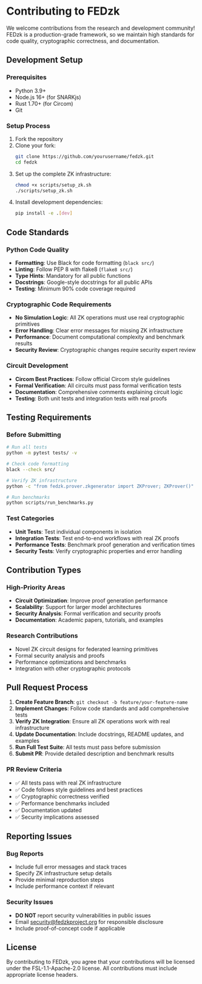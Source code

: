 # Contributing to FEDzk

We welcome contributions from the research and development community! FEDzk is a production-grade framework, so we maintain high standards for code quality, cryptographic correctness, and documentation.

## Development Setup

### Prerequisites
- Python 3.9+
- Node.js 16+ (for SNARKjs)
- Rust 1.70+ (for Circom)
- Git

### Setup Process

1. Fork the repository
2. Clone your fork:
   ```bash
   git clone https://github.com/yourusername/fedzk.git
   cd fedzk
   ```
3. Set up the complete ZK infrastructure:
   ```bash
   chmod +x scripts/setup_zk.sh
   ./scripts/setup_zk.sh
   ```
4. Install development dependencies:
   ```bash
   pip install -e .[dev]
   ```

## Code Standards

### Python Code Quality
- **Formatting**: Use Black for code formatting (`black src/`)
- **Linting**: Follow PEP 8 with flake8 (`flake8 src/`)
- **Type Hints**: Mandatory for all public functions
- **Docstrings**: Google-style docstrings for all public APIs
- **Testing**: Minimum 90% code coverage required

### Cryptographic Code Requirements
- **No Simulation Logic**: All ZK operations must use real cryptographic primitives
- **Error Handling**: Clear error messages for missing ZK infrastructure
- **Performance**: Document computational complexity and benchmark results
- **Security Review**: Cryptographic changes require security expert review

### Circuit Development
- **Circom Best Practices**: Follow official Circom style guidelines
- **Formal Verification**: All circuits must pass formal verification tests
- **Documentation**: Comprehensive comments explaining circuit logic
- **Testing**: Both unit tests and integration tests with real proofs

## Testing Requirements

### Before Submitting
```bash
# Run all tests
python -m pytest tests/ -v

# Check code formatting
black --check src/

# Verify ZK infrastructure
python -c "from fedzk.prover.zkgenerator import ZKProver; ZKProver()"

# Run benchmarks
python scripts/run_benchmarks.py
```

### Test Categories
- **Unit Tests**: Test individual components in isolation
- **Integration Tests**: Test end-to-end workflows with real ZK proofs
- **Performance Tests**: Benchmark proof generation and verification times
- **Security Tests**: Verify cryptographic properties and error handling

## Contribution Types

### High-Priority Areas
- **Circuit Optimization**: Improve proof generation performance
- **Scalability**: Support for larger model architectures
- **Security Analysis**: Formal verification and security proofs
- **Documentation**: Academic papers, tutorials, and examples

### Research Contributions
- Novel ZK circuit designs for federated learning primitives
- Formal security analysis and proofs
- Performance optimizations and benchmarks
- Integration with other cryptographic protocols

## Pull Request Process

1. **Create Feature Branch**: `git checkout -b feature/your-feature-name`
2. **Implement Changes**: Follow code standards and add comprehensive tests
3. **Verify ZK Integration**: Ensure all ZK operations work with real infrastructure
4. **Update Documentation**: Include docstrings, README updates, and examples
5. **Run Full Test Suite**: All tests must pass before submission
6. **Submit PR**: Provide detailed description and benchmark results

### PR Review Criteria
- ✅ All tests pass with real ZK infrastructure
- ✅ Code follows style guidelines and best practices
- ✅ Cryptographic correctness verified
- ✅ Performance benchmarks included
- ✅ Documentation updated
- ✅ Security implications assessed

## Reporting Issues

### Bug Reports
- Include full error messages and stack traces
- Specify ZK infrastructure setup details
- Provide minimal reproduction steps
- Include performance context if relevant

### Security Issues
- **DO NOT** report security vulnerabilities in public issues
- Email security@fedzkproject.org for responsible disclosure
- Include proof-of-concept code if applicable

## License

By contributing to FEDzk, you agree that your contributions will be licensed under the FSL-1.1-Apache-2.0 license. All contributions must include appropriate license headers.

